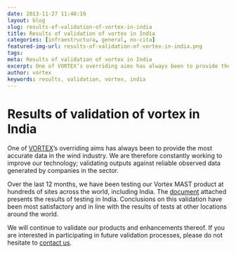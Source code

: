 ```yaml
---
date: 2013-11-27 11:48:19
layout: blog
slug: results-of-validation-of-vortex-in-india
title: Results of validation of vortex in India
categories: [infraestructura, general, no-cita]
featured-img-url: results-of-validation-of-vortex-in-india.png
tags:
meta: Results of validation of vortex in India
excerpt: One of VORTEX’s overriding aims has always been to provide the most accurate data in the wind industry
author: vortex
keywords: results, validation, vortex, india
---
```


# Results of validation of vortex in India


One of [VORTEX](http://www.vortex.es/?utm_source=Vortex+users&utm_campaign=9d7f9c6c08-Turkish_Validation10_24_2013&utm_medium=email&utm_term=0_76f80cadf1-9d7f9c6c08-)’s overriding aims has always been to provide the most accurate data in the wind industry. We are therefore constantly working to improve our technology; validating outputs against reliable observed data generated by companies in the sector.
 
Over the last 12 months, we have been testing our Vortex MAST product at hundreds of sites across the world, including India. The [document](http://www.vortex.es/docs/IndiaVORTEXvalidation.pdf?utm_source=Vortex+users&utm_campaign=9d7f9c6c08-Turkish_Validation10_24_2013&utm_medium=email&utm_term=0_76f80cadf1-9d7f9c6c08-) attached presents the results of testing in India. Conclusions on this validation have been most satisfactory and in line with the results of tests at other locations around the world.
 
We will continue to validate our products and enhancements thereof. If you are interested in participating in future validation processes, please do not hesitate to [contact us](/about-us/).
